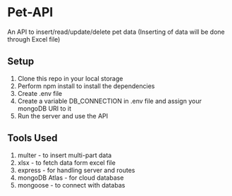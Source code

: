 # Pet-API
An API to insert/read/update/delete pet data (Inserting of data will be done through Excel file)
## Setup
1. Clone this repo in your local storage
2. Perform npm install to install the dependencies
3. Create .env file
4. Create a variable DB_CONNECTION in .env file and assign your mongoDB URI to it
5. Run the server and use the API

## Tools Used
1. multer - to insert multi-part data
2. xlsx - to fetch data form excel file
3. express - for handling server and routes
4. mongoDB Atlas - for cloud database
5. mongoose - to connect with databas
